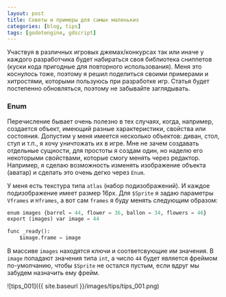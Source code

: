 ```yaml
---
layout: post
title: Советы и примеры для самых маленьких
categories: [blog, tips]
tags: [godotengine, gdscript]
---
```


Участвуя в различных игровых джемах/конкурсах так или иначе у каждого разработчика будет набираться своя библиотека сниппетов (куски кода пригодные для повторного использования). Меня это коснулось тоже, поэтому я решил поделиться своими примерами и хитростями, которыми пользуюсь при разработке игр. Статья будет постепенно обновляться, поэтому не забывайте заглядывать.

### Enum
Перечисление бывает очень полезно в тех случаях, когда, например, создается объект, имеющий разные характеристики, свойства или состояния. Допустим у меня имеется несколько объектов: диван, стол, стул и т.п., я хочу уничтожать их в игре. Мне не зачем создавать отдельные сущности, для простоты я создам один, но наделю его некоторыми свойствами, которые смогу менять через редактор. Например, я сделаю возможность изменять изображение объекта (аватар) и сделать это очень дегко через `Enum`. 

У меня есть текстура типа `atlas` (набор подизображений). И каждое подизображение имеет размер 16px. Для `$Sprite` я задаю параметры `Vframes` и `Hframes`, а вот сам `frames` я буду менять следующим образом:

```python
enum images {barrel = 44, flower = 36, ballon = 34, flowers = 46}
export (images) var image = 44

func _ready():
	$image.frame = image
```

В массиве `images` находятся ключи и соответсвующие им значения. В `image` попадают значения типа `int`, а число `44` будет является фреймом по-умолчанию, чтобы `$Sprite` не остался пустым, если вдруг мы забудем назначить ему фрейм. 

![tips_001]({{ site.baseurl }}/images/tips/tips_001.png)
